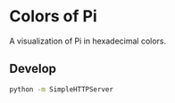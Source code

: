 
# Colors of Pi

A visualization of Pi in hexadecimal colors.

## Develop

```bash
python -m SimpleHTTPServer
```